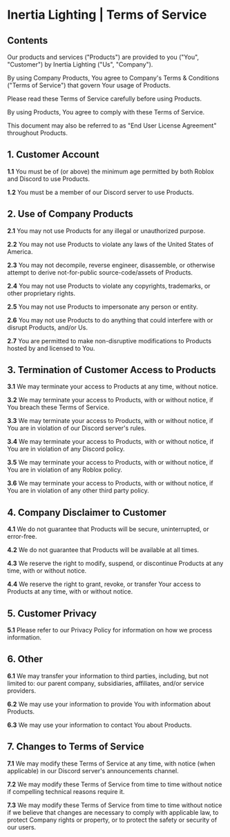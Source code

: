 # Inertia Lighting | Terms of Service

## Contents

Our products and services ("Products") are provided to you ("You", "Customer") by Inertia Lighting ("Us", "Company").

By using Company Products, You agree to Company\'s Terms & Conditions ("Terms of Service") that govern Your usage of Products.

Please read these Terms of Service carefully before using Products.

By using Products, You agree to comply with these Terms of Service.

This document may also be referred to as "End User License Agreement" throughout Products.

## 1. Customer Account

**1.1** You must be of (or above) the minimum age permitted by both Roblox and Discord to use Products.

**1.2** You must be a member of our Discord server to use Products.

## 2. Use of Company Products

**2.1** You may not use Products for any illegal or unauthorized purpose.

**2.2** You may not use Products to violate any laws of the United States of America.

**2.3** You may not decompile, reverse engineer, disassemble, or otherwise attempt to derive not-for-public source-code/assets of Products.

**2.4** You may not use Products to violate any copyrights, trademarks, or other proprietary rights.

**2.5** You may not use Products to impersonate any person or entity.

**2.6** You may not use Products to do anything that could interfere with or disrupt Products, and/or Us.

**2.7** You are permitted to make non-disruptive modifications to Products hosted by and licensed to You.

## 3. Termination of Customer Access to Products

**3.1** We may terminate your access to Products at any time, without notice.

**3.2** We may terminate your access to Products, with or without notice, if You breach these Terms of Service.

**3.3** We may terminate your access to Products, with or without notice, if You are in violation of our Discord server\'s rules.

**3.4** We may terminate your access to Products, with or without notice, if You are in violation of any Discord policy.

**3.5** We may terminate your access to Products, with or without notice, if You are in violation of any Roblox policy.

**3.6** We may terminate your access to Products, with or without notice, if You are in violation of any other third party policy.

## 4. Company Disclaimer to Customer

**4.1** We do not guarantee that Products will be secure, uninterrupted, or error-free.

**4.2** We do not guarantee that Products will be available at all times.

**4.3** We reserve the right to modify, suspend, or discontinue Products at any time, with or without notice.

**4.4** We reserve the right to grant, revoke, or transfer Your access to Products at any time, with or without notice.

## 5. Customer Privacy

**5.1** Please refer to our Privacy Policy for information on how we process information.

## 6. Other

**6.1** We may transfer your information to third parties, including, but not limited to: our parent company, subsidiaries, affiliates, and/or service providers.

**6.2** We may use your information to provide You with information about Products.

**6.3** We may use your information to contact You about Products.

## 7. Changes to Terms of Service

**7.1** We may modify these Terms of Service at any time, with notice (when applicable) in our Discord server\'s announcements channel.

**7.2** We may modify these Terms of Service from time to time without notice if compelling technical reasons require it.

**7.3** We may modify these Terms of Service from time to time without notice if we believe that changes are necessary to comply with applicable law, to protect Company rights or property, or to protect the safety or security of our users.
